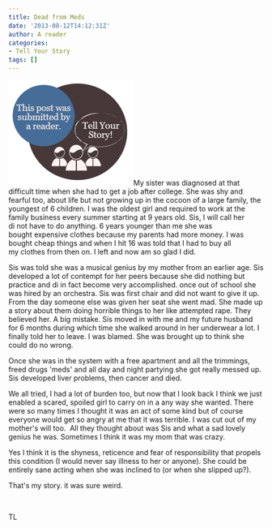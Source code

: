 ```yaml
---
title: Dead from Meds
date: '2013-08-12T14:12:31Z'
author: A reader
categories:
- Tell Your Story
tags: []
---
```


<a href="/images/tell-your-story.png"><img class="alignleft size-full wp-image-1519" alt="This post was submitted by a reader." src="/images/tell-your-story.png" width="247" height="209" /></a>My sister was diagnosed at that difficult time when she had to get a job after college. She was shy and fearful too, about life but not growing up in the cocoon of a large family, the youngest of 6 children. I was the oldest girl and required to work at the family business every summer starting at 9 years old. Sis, I will call her di not have to do anything. 6 years younger than me she was bought expensive clothes because my parents had more money. I was bought cheap things and when I hit 16 was told that I had to buy all my clothes from then on. I left and now am so glad I did.

Sis was told she was a musical genius by my mother from an earlier age. Sis developed a lot of contempt for her peers because she did nothing but practice and di in fact become very accomplished. once out of school she was hired by an orchestra. Sis was first chair and did not want to give it up. From the day someone else was given her seat she went mad. She made up a story about them doing horrible things to her like attempted rape. They believed her. A big mistake. Sis moved in with me and my future husband for 6 months during which time she walked around in her underwear a lot. I finally told her to leave. I was blamed. She was brought up to think she could do no wrong.

Once she was in the system with a free apartment and all the trimmings, freed drugs 'meds' and all day and night partying she got really messed up. Sis developed liver problems, then cancer and died.

We all tried, I had a lot of burden too, but now that I look back I think we just enabled a scared, spoiled girl to carry on in a any way she wanted. There were so many times I thought it was an act of some kind but of course everyone would get so angry at me that it was terrible. I was cut out of my mother's will too.  All they thought about was Sis and what a sad lovely genius he was. Sometimes I think it was my mom that was crazy.

Yes I think it is the shyness, reticence and fear of responsibility that propels this condition (I would never say illness to her or anyone). She could be entirely sane acting when she was inclined to (or when she slipped up?).

That's my story. it was sure weird.

&nbsp;

TL